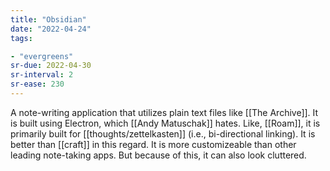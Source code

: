 ```yaml
---
title: "Obsidian"
date: "2022-04-24"
tags:

- "evergreens"
sr-due: 2022-04-30
sr-interval: 2
sr-ease: 230
---
```


A note-writing application that utilizes plain text files like [[The Archive]]. It is built using Electron, which [[Andy Matuschak]] hates. Like, [[Roam]], it is primarily built for [[thoughts/zettelkasten]] (i.e., bi-directional linking). It is better than [[craft]] in this regard. It is more customizeable than other leading note-taking apps. But because of this, it can also look cluttered.